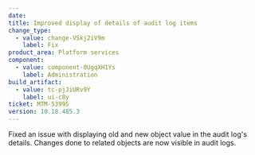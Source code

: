 ```yaml
---
date: 
title: Improved display of details of audit log items
change_type:
  - value: change-VSkj2iV9m
    label: Fix
product_area: Platform services
component:
  - value: component-0UgqXH1Ys
    label: Administration
build_artifact:
  - value: tc-pjJiURv9Y
    label: ui-c8y
ticket: MTM-53995
version: 10.18.485.3
---
```


Fixed an issue with displaying old and new object value in the audit log's details. Changes done to related objects are now visible in audit logs.
